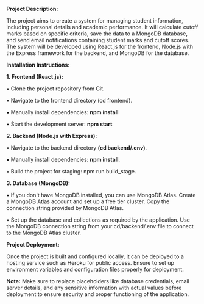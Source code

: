 **Project Description:**

The project aims to create a system for managing student information, including personal details and academic performance. It will calculate cutoff marks based on specific criteria, save the data to a MongoDB database, and send email notifications containing student marks and cutoff scores. The system will be developed using React.js for the frontend, Node.js with the Express framework for the backend, and MongoDB for the database.

**Installation Instructions:**

**1.	Frontend (React.js):**

•	Clone the project repository from Git.

•	Navigate to the frontend directory (cd frontend).

•	Manually install dependencies: **npm install**

•	Start the development server: **npm start**

**2.	Backend (Node.js with Express):**

•	Navigate to the backend directory **(cd backend/.env)**.

•	Manually install dependencies: **npm install**.

•	Build the project for staging: npm run build_stage.


**3.	Database (MongoDB):**

•	If you don't have MongoDB installed, you can use MongoDB Atlas. Create a MongoDB Atlas account and set up a free tier cluster. Copy the connection string provided by MongoDB Atlas.

•	Set up the database and collections as required by the application. Use the MongoDB connection string from your cd/backend/.env file to connect to the MongoDB Atlas cluster.

**Project Deployment:**

Once the project is built and configured locally, it can be deployed to a hosting service such as Heroku for public access. Ensure to set up environment variables and configuration files properly for deployment.

**Note:** Make sure to replace placeholders like database credentials, email server details, and any sensitive information with actual values before deployment to ensure security and proper functioning of the application.
